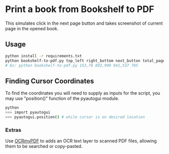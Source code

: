 # Print a book from Bookshelf to PDF

This simulates click in the next page button and takes screenshot
of current page in the opened book.

## Usage

```bash
python install -r requirements.txt
python bookshelf-to-pdf.py top_left right_bottom next_button total_page
# Ex: python bookshelf-to-pdf.py 153,78 892,990 941,537 785
```

## Finding Cursor Coordinates

To find the coordinates you will need to supply as inputs for the
script, you may use "position()" function of the pyautogui module.

```bash
python
>>> import pyautogui
>>> pyautogui.position() # while cursor is on desired location
```

### Extras

Use [OCRmyPDF](https://github.com/jbarlow83/OCRmyPDF) to adds an OCR text layer to scanned PDF files, allowing them to be searched or copy-pasted.
